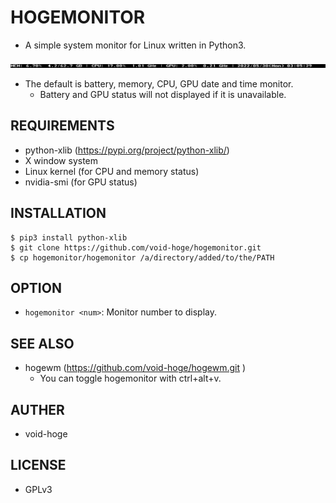 # HOGEMONITOR
- A simple system monitor for Linux written in Python3.

![](screenshot.png)

- The default is battery, memory, CPU, GPU date and time monitor.
  - Battery and GPU status will not displayed if it is unavailable.

## REQUIREMENTS
- python-xlib (https://pypi.org/project/python-xlib/)
- X window system
- Linux kernel (for CPU and memory status)
- nvidia-smi (for GPU status)

## INSTALLATION
```
$ pip3 install python-xlib
$ git clone https://github.com/void-hoge/hogemonitor.git
$ cp hogemonitor/hogemonitor /a/directory/added/to/the/PATH
```

## OPTION
- `hogemonitor <num>`: Monitor number to display.

## SEE ALSO
- hogewm (https://github.com/void-hoge/hogewm.git )
  - You can toggle hogemonitor with ctrl+alt+v.

## AUTHER
- void-hoge

## LICENSE
- GPLv3